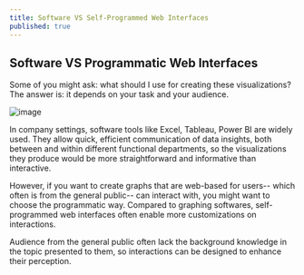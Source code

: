 ```yaml
---
title: Software VS Self-Programmed Web Interfaces
published: true
---
```


## Software VS Programmatic Web Interfaces
Some of you might ask: what should I use for creating these visualizations?
The answer is: it depends on your task and your audience.

![image](https://user-images.githubusercontent.com/53935081/145159659-335ec0b6-6feb-4cf8-a7b2-0f40259a3f5c.png)

In company settings, software tools like Excel, Tableau, Power BI are widely used. They allow quick, efficient   communication of data insights, both between and within different functional departments, so the visualizations they produce would be more straightforward and informative than interactive.

However, if you want to create graphs that are web-based for users-- which often is from the general public-- can interact with, you might want to choose the programmatic way. Compared to graphing softwares, self-programmed web interfaces often enable more customizations on interactions. 

Audience from the general public often lack the background knowledge in the topic presented to them, so interactions can be designed to enhance their perception. 
